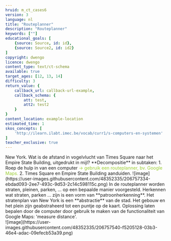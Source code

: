 ```yaml
---
hruid: m_ct_cases6
version: 3
language: nl
title: "Routeplanner"
description: "Routeplanner"
keywords: [""]
educational_goals: [
    {source: Source, id: id}, 
    {source: Source2, id: id2}
]
copyright: dwengo
licence: dwengo
content_type: text/ct-schema
available: true
target_ages: [12, 13, 14]
difficulty: 3
return_value: {
    callback_url: callback-url-example,
    callback_schema: {
        att: test,
        att2: test2
    }
}
content_location: example-location
estimated_time: 1
skos_concepts: [
    'http://ilearn.ilabt.imec.be/vocab/curr1/s-computers-en-systemen'
]
teacher_exclusive: true
---
```


<context>
New York. Wat is de afstand in vogelvlucht van Times Square naar het Empire State Building, uitgedrukt in mijl? 
</div>
</context>
<decomposition>
**Decompositie** in subtaken:
1. Roep de hulp in van een computer <span style="color: yellowgreen">→ gebruik een routeplanner, bv. Google Maps.</span>
2. Times Square en Empire State Building aanduiden.
 ![image](https://user-images.githubusercontent.com/48352335/206757334-ebdad093-2ee7-493c-9d53-2c14c598115c.png)
</decomposition>
<patternRecognition>
In de routeplanner worden straten, pleinen, parken, ... op een bepaalde manier voorgesteld. Herkennen wat straten, parken ... zijn is een vorm van **patroonherkenning**.
</patternRecognition>
<abstraction>
Het stratenplan van New York is een **abstractie** van de stad. 
Het gebouw en het plein zijn geabstraheerd tot een puntje op de kaart.  
</abstraction>
<algorithms>

</algorithms>
<implementation>
Oplossing laten bepalen door de computer door gebruik te maken van de functionaliteit van Google Maps: 'measure distance'.<br>
![image](https://user-images.githubusercontent.com/48352335/206757540-f5205128-03b3-46e4-adac-09efecb53a39.png)
</implementation>

